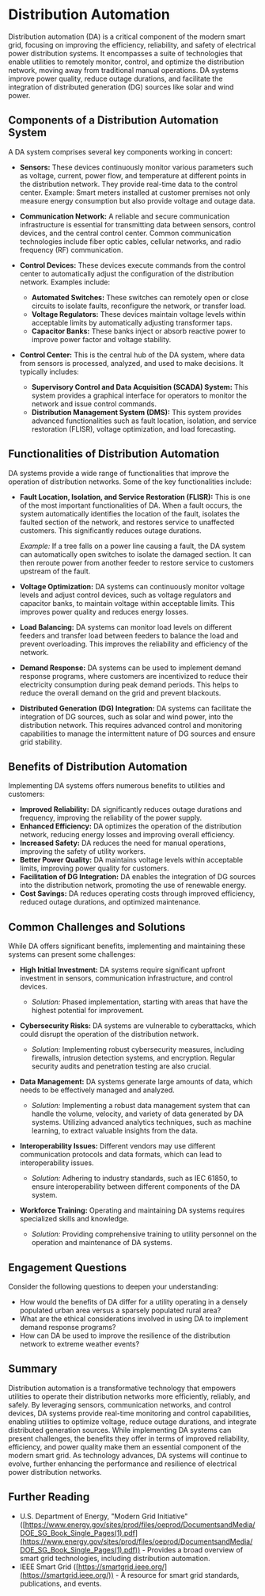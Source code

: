 # Distribution Automation

Distribution automation (DA) is a critical component of the modern smart grid, focusing on improving the efficiency, reliability, and safety of electrical power distribution systems. It encompasses a suite of technologies that enable utilities to remotely monitor, control, and optimize the distribution network, moving away from traditional manual operations. DA systems improve power quality, reduce outage durations, and facilitate the integration of distributed generation (DG) sources like solar and wind power.

## Components of a Distribution Automation System

A DA system comprises several key components working in concert:

*   **Sensors:** These devices continuously monitor various parameters such as voltage, current, power flow, and temperature at different points in the distribution network. They provide real-time data to the control center. Example: Smart meters installed at customer premises not only measure energy consumption but also provide voltage and outage data.

*   **Communication Network:** A reliable and secure communication infrastructure is essential for transmitting data between sensors, control devices, and the central control center. Common communication technologies include fiber optic cables, cellular networks, and radio frequency (RF) communication.

*   **Control Devices:** These devices execute commands from the control center to automatically adjust the configuration of the distribution network. Examples include:
    *   **Automated Switches:** These switches can remotely open or close circuits to isolate faults, reconfigure the network, or transfer load.
    *   **Voltage Regulators:** These devices maintain voltage levels within acceptable limits by automatically adjusting transformer taps.
    *   **Capacitor Banks:** These banks inject or absorb reactive power to improve power factor and voltage stability.

*   **Control Center:** This is the central hub of the DA system, where data from sensors is processed, analyzed, and used to make decisions. It typically includes:
    *   **Supervisory Control and Data Acquisition (SCADA) System:** This system provides a graphical interface for operators to monitor the network and issue control commands.
    *   **Distribution Management System (DMS):** This system provides advanced functionalities such as fault location, isolation, and service restoration (FLISR), voltage optimization, and load forecasting.

## Functionalities of Distribution Automation

DA systems provide a wide range of functionalities that improve the operation of distribution networks. Some of the key functionalities include:

*   **Fault Location, Isolation, and Service Restoration (FLISR):** This is one of the most important functionalities of DA. When a fault occurs, the system automatically identifies the location of the fault, isolates the faulted section of the network, and restores service to unaffected customers. This significantly reduces outage durations.

    *Example:* If a tree falls on a power line causing a fault, the DA system can automatically open switches to isolate the damaged section. It can then reroute power from another feeder to restore service to customers upstream of the fault.

*   **Voltage Optimization:** DA systems can continuously monitor voltage levels and adjust control devices, such as voltage regulators and capacitor banks, to maintain voltage within acceptable limits. This improves power quality and reduces energy losses.

*   **Load Balancing:** DA systems can monitor load levels on different feeders and transfer load between feeders to balance the load and prevent overloading. This improves the reliability and efficiency of the network.

*   **Demand Response:** DA systems can be used to implement demand response programs, where customers are incentivized to reduce their electricity consumption during peak demand periods. This helps to reduce the overall demand on the grid and prevent blackouts.

*   **Distributed Generation (DG) Integration:** DA systems can facilitate the integration of DG sources, such as solar and wind power, into the distribution network. This requires advanced control and monitoring capabilities to manage the intermittent nature of DG sources and ensure grid stability.

## Benefits of Distribution Automation

Implementing DA systems offers numerous benefits to utilities and customers:

*   **Improved Reliability:** DA significantly reduces outage durations and frequency, improving the reliability of the power supply.
*   **Enhanced Efficiency:** DA optimizes the operation of the distribution network, reducing energy losses and improving overall efficiency.
*   **Increased Safety:** DA reduces the need for manual operations, improving the safety of utility workers.
*   **Better Power Quality:** DA maintains voltage levels within acceptable limits, improving power quality for customers.
*   **Facilitation of DG Integration:** DA enables the integration of DG sources into the distribution network, promoting the use of renewable energy.
*   **Cost Savings:** DA reduces operating costs through improved efficiency, reduced outage durations, and optimized maintenance.

## Common Challenges and Solutions

While DA offers significant benefits, implementing and maintaining these systems can present some challenges:

*   **High Initial Investment:** DA systems require significant upfront investment in sensors, communication infrastructure, and control devices.
    *   *Solution:* Phased implementation, starting with areas that have the highest potential for improvement.

*   **Cybersecurity Risks:** DA systems are vulnerable to cyberattacks, which could disrupt the operation of the distribution network.
    *   *Solution:* Implementing robust cybersecurity measures, including firewalls, intrusion detection systems, and encryption. Regular security audits and penetration testing are also crucial.

*   **Data Management:** DA systems generate large amounts of data, which needs to be effectively managed and analyzed.
    *   *Solution:* Implementing a robust data management system that can handle the volume, velocity, and variety of data generated by DA systems. Utilizing advanced analytics techniques, such as machine learning, to extract valuable insights from the data.

*   **Interoperability Issues:** Different vendors may use different communication protocols and data formats, which can lead to interoperability issues.
    *   *Solution:* Adhering to industry standards, such as IEC 61850, to ensure interoperability between different components of the DA system.

*   **Workforce Training:** Operating and maintaining DA systems requires specialized skills and knowledge.
    *   *Solution:* Providing comprehensive training to utility personnel on the operation and maintenance of DA systems.

## Engagement Questions

Consider the following questions to deepen your understanding:

*   How would the benefits of DA differ for a utility operating in a densely populated urban area versus a sparsely populated rural area?
*   What are the ethical considerations involved in using DA to implement demand response programs?
*   How can DA be used to improve the resilience of the distribution network to extreme weather events?

## Summary

Distribution automation is a transformative technology that empowers utilities to operate their distribution networks more efficiently, reliably, and safely. By leveraging sensors, communication networks, and control devices, DA systems provide real-time monitoring and control capabilities, enabling utilities to optimize voltage, reduce outage durations, and integrate distributed generation sources. While implementing DA systems can present challenges, the benefits they offer in terms of improved reliability, efficiency, and power quality make them an essential component of the modern smart grid. As technology advances, DA systems will continue to evolve, further enhancing the performance and resilience of electrical power distribution networks.

## Further Reading

*   U.S. Department of Energy, "Modern Grid Initiative" ([https://www.energy.gov/sites/prod/files/oeprod/DocumentsandMedia/DOE_SG_Book_Single_Pages(1).pdf](https://www.energy.gov/sites/prod/files/oeprod/DocumentsandMedia/DOE_SG_Book_Single_Pages(1).pdf)) - Provides a broad overview of smart grid technologies, including distribution automation.
*   IEEE Smart Grid ([https://smartgrid.ieee.org/](https://smartgrid.ieee.org/)) - A resource for smart grid standards, publications, and events.